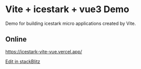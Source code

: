# Vite + icestark + vue3 Demo

Demo for building icestark micro applications created by Vite.

## Online

https://icestark-vite-vue.vercel.app/


[Edit in stackBlitz](https://stackblitz.com/edit/github-kpsfcv)

